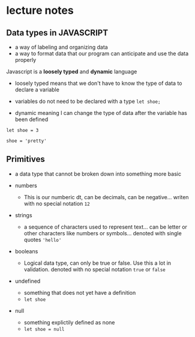 # lecture notes

## Data types in JAVASCRIPT
- a way of labeling and organizing data
- a way to format data that our program can anticipate and use the data properly

Javascript is a **loosely typed** and **dynamic** language
- loosely typed means that we don't have to know the type of data to declare a variable
- variables do not need to be declared with a type
`let shoe;`

- dynamic meaning I can change the type of data after the variable has been defined

`let shoe = 3`

`shoe = 'pretty'`

## Primitives 
- a data type that cannot be broken down into something more basic

- numbers
  - This is our numberic dt, can be decimals, can be negative... writen with no special notation `12`

- strings
  - a sequence of characters used to represent text... can be letter or other characters like numbers or symbols... denoted with single quotes `'hello'`

- booleans
  - Logical data type, can only be true or false. Use this a lot in validation. denoted with no special notation `true` or `false`

- undefined
  - something that does not yet have a definition
  - `let shoe` 

- null
  - something explictily defined as none
  - `let shoe = null`